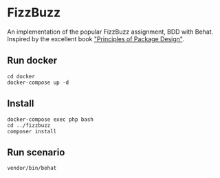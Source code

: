 # FizzBuzz
An implementation of the popular FizzBuzz assignment, BDD with Behat. Inspired by the excellent book ["Principles of Package Design"](https://leanpub.com/principles-of-package-design).

## Run docker
```
cd docker
docker-compose up -d
```


## Install
```
docker-compose exec php bash
cd ../fizzbuzz
composer install
```

## Run scenario
```
vendor/bin/behat
```